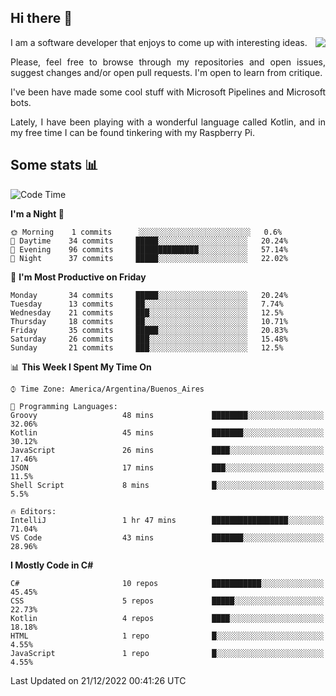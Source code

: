 ## Hi there :slightly_smiling_face:

<img src="https://github-readme-stats.vercel.app/api?username=victorgrycuk&show_icons=true&count_private=true&title_color=F7941E&icon_color=F7941E" align="right">

<p align="justify">
I am a software developer that enjoys to come up with interesting ideas.
<p/>

<p align= "justify">
Please, feel free to browse through my repositories and open issues, suggest changes and/or open pull requests. I'm open to learn from critique.
<p/>


<p align= "justify">
I've been have made some cool stuff with Microsoft Pipelines and Microsoft bots.
<p/>

<p align= "justify">
Lately, I have been playing with a wonderful language called Kotlin, and in my free time I can be found tinkering with my Raspberry Pi.
<p/>

## Some stats :bar_chart:
<!--START_SECTION:waka-->
![Code Time](http://img.shields.io/badge/Code%20Time-1%2C248%20hrs%2047%20mins-blue)

**I'm a Night 🦉** 

```text
🌞 Morning    1 commits      ░░░░░░░░░░░░░░░░░░░░░░░░░   0.6% 
🌆 Daytime    34 commits     █████░░░░░░░░░░░░░░░░░░░░   20.24% 
🌃 Evening    96 commits     ██████████████░░░░░░░░░░░   57.14% 
🌙 Night      37 commits     █████░░░░░░░░░░░░░░░░░░░░   22.02%

```
📅 **I'm Most Productive on Friday** 

```text
Monday       34 commits     █████░░░░░░░░░░░░░░░░░░░░   20.24% 
Tuesday      13 commits     ██░░░░░░░░░░░░░░░░░░░░░░░   7.74% 
Wednesday    21 commits     ███░░░░░░░░░░░░░░░░░░░░░░   12.5% 
Thursday     18 commits     ██░░░░░░░░░░░░░░░░░░░░░░░   10.71% 
Friday       35 commits     █████░░░░░░░░░░░░░░░░░░░░   20.83% 
Saturday     26 commits     ███░░░░░░░░░░░░░░░░░░░░░░   15.48% 
Sunday       21 commits     ███░░░░░░░░░░░░░░░░░░░░░░   12.5%

```


📊 **This Week I Spent My Time On** 

```text
⌚︎ Time Zone: America/Argentina/Buenos_Aires

💬 Programming Languages: 
Groovy                   48 mins             ████████░░░░░░░░░░░░░░░░░   32.06% 
Kotlin                   45 mins             ███████░░░░░░░░░░░░░░░░░░   30.12% 
JavaScript               26 mins             ████░░░░░░░░░░░░░░░░░░░░░   17.46% 
JSON                     17 mins             ███░░░░░░░░░░░░░░░░░░░░░░   11.5% 
Shell Script             8 mins              █░░░░░░░░░░░░░░░░░░░░░░░░   5.5%

🔥 Editors: 
IntelliJ                 1 hr 47 mins        █████████████████░░░░░░░░   71.04% 
VS Code                  43 mins             ███████░░░░░░░░░░░░░░░░░░   28.96%

```

**I Mostly Code in C#** 

```text
C#                       10 repos            ███████████░░░░░░░░░░░░░░   45.45% 
CSS                      5 repos             █████░░░░░░░░░░░░░░░░░░░░   22.73% 
Kotlin                   4 repos             ████░░░░░░░░░░░░░░░░░░░░░   18.18% 
HTML                     1 repo              █░░░░░░░░░░░░░░░░░░░░░░░░   4.55% 
JavaScript               1 repo              █░░░░░░░░░░░░░░░░░░░░░░░░   4.55%

```



 Last Updated on 21/12/2022 00:41:26 UTC
<!--END_SECTION:waka-->

